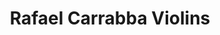 ---
title: "Rafael Carrabba Violins"
url: /seattle/rafael-carrabba-violins/
shop: musical instrument
---